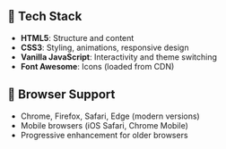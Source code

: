 

## 🔧 Tech Stack
- **HTML5**: Structure and content
- **CSS3**: Styling, animations, responsive design
- **Vanilla JavaScript**: Interactivity and theme switching
- **Font Awesome**: Icons (loaded from CDN)

## 📱 Browser Support
- Chrome, Firefox, Safari, Edge (modern versions)
- Mobile browsers (iOS Safari, Chrome Mobile)
- Progressive enhancement for older browsers
